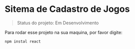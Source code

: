 # Sitema de Cadastro de Jogos #

> Status do projeto: Em Desenvolvimento

Para rodar esse projeto na sua maquina, por favor digite:

```
npm instal react
```

